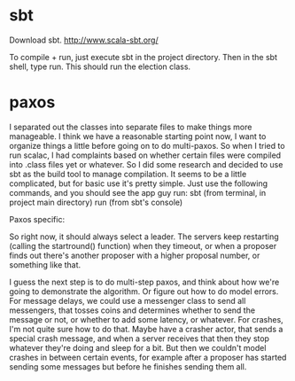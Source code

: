 
sbt
=====
Download sbt.
http://www.scala-sbt.org/

To compile + run, just execute sbt in the project directory.
Then in the sbt shell, type run. This should run the election class.

paxos
=====
I separated out the classes into separate files to make things more manageable.
I think we have a reasonable starting point now, I want to organize things a
little before going on to do multi-paxos. So when I tried to run scalac, I had
complaints based on whether certain files were compiled into .class files yet
or whatever. So I did some research and decided to use sbt as the build tool to
manage compilation. It seems to be a little complicated, but for basic use it's
pretty simple. Just use the following commands, and you should see the app guy
run:
sbt (from terminal, in project main directory)
run (from sbt's console)

Paxos specific:

So right now, it should always select a leader.  The servers keep restarting
(calling the startround() function) when they timeout, or when a proposer finds
out there's another proposer with a higher proposal number, or something like
that.

I guess the next step is to do multi-step paxos, and think about how we're
going to demonstrate the algorithm. Or figure out how to do model errors.  For
message delays, we could use a messenger class to send all messengers, that
tosses coins and determines whether to send the message or not, or whether to
add some latency, or whatever. For crashes, I'm not quite sure how to do that.
Maybe have a crasher actor, that sends a special crash message, and when a
server receives that then they stop whatever they're doing and sleep for a bit.
But then we couldn't model crashes in between certain events, for example after
a proposer has started sending some messages but before he finishes sending
them all.
